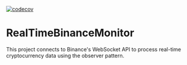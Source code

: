 [![codecov](https://codecov.io/gh/arturogonzalezm/RealTimeBinanceMonitor/graph/badge.svg?token=I4cOxsac0y)](https://codecov.io/gh/arturogonzalezm/RealTimeBinanceMonitor)

# RealTimeBinanceMonitor

This project connects to Binance's WebSocket API to process real-time cryptocurrency data using the observer pattern.
